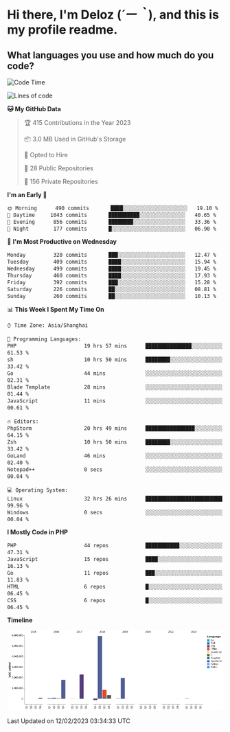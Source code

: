# **Hi there, I'm Deloz (*´ー｀*), and this is my profile readme.**
<!--  [![Profile views](https://gpvc.arturio.dev/dank-del)](https://github.com/dank-del) -->
## **What languages you use and how much do you code?**

<!--START_SECTION:waka-->
![Code Time](http://img.shields.io/badge/Code%20Time-813%20hrs%2058%20mins-blue)

![Lines of code](https://img.shields.io/badge/From%20Hello%20World%20I%27ve%20Written-13%20Million%20lines%20of%20code-blue)

**🐱 My GitHub Data** 

> 🏆 415 Contributions in the Year 2023
 > 
> 📦 3.0 MB Used in GitHub's Storage 
 > 
> 💼 Opted to Hire
 > 
> 📜 28 Public Repositories 
 > 
> 🔑 156 Private Repositories  
 > 
**I'm an Early 🐤** 

```text
🌞 Morning      490 commits       ████░░░░░░░░░░░░░░░░░░░░░   19.10 % 
🌆 Daytime     1043 commits       ██████████░░░░░░░░░░░░░░░   40.65 % 
🌃 Evening      856 commits       ████████░░░░░░░░░░░░░░░░░   33.36 % 
🌙 Night        177 commits       █░░░░░░░░░░░░░░░░░░░░░░░░   06.90 % 

```
📅 **I'm Most Productive on Wednesday** 

```text
Monday         320 commits       ███░░░░░░░░░░░░░░░░░░░░░░   12.47 % 
Tuesday        409 commits       ████░░░░░░░░░░░░░░░░░░░░░   15.94 % 
Wednesday      499 commits       ████░░░░░░░░░░░░░░░░░░░░░   19.45 % 
Thursday       460 commits       ████░░░░░░░░░░░░░░░░░░░░░   17.93 % 
Friday         392 commits       ███░░░░░░░░░░░░░░░░░░░░░░   15.28 % 
Saturday       226 commits       ██░░░░░░░░░░░░░░░░░░░░░░░   08.81 % 
Sunday         260 commits       ██░░░░░░░░░░░░░░░░░░░░░░░   10.13 % 

```


📊 **This Week I Spent My Time On** 

```text
⌚︎ Time Zone: Asia/Shanghai

💬 Programming Languages: 
PHP                      19 hrs 57 mins      ███████████████░░░░░░░░░░   61.53 % 
sh                       10 hrs 50 mins      ████████░░░░░░░░░░░░░░░░░   33.42 % 
Go                       44 mins             ░░░░░░░░░░░░░░░░░░░░░░░░░   02.31 % 
Blade Template           28 mins             ░░░░░░░░░░░░░░░░░░░░░░░░░   01.44 % 
JavaScript               11 mins             ░░░░░░░░░░░░░░░░░░░░░░░░░   00.61 % 

🔥 Editors: 
PhpStorm                 20 hrs 49 mins      ████████████████░░░░░░░░░   64.15 % 
Zsh                      10 hrs 50 mins      ████████░░░░░░░░░░░░░░░░░   33.42 % 
GoLand                   46 mins             ░░░░░░░░░░░░░░░░░░░░░░░░░   02.40 % 
Notepad++                0 secs              ░░░░░░░░░░░░░░░░░░░░░░░░░   00.04 % 

💻 Operating System: 
Linux                    32 hrs 26 mins      █████████████████████████   99.96 % 
Windows                  0 secs              ░░░░░░░░░░░░░░░░░░░░░░░░░   00.04 % 

```

**I Mostly Code in PHP** 

```text
PHP                      44 repos            ███████████░░░░░░░░░░░░░░   47.31 % 
JavaScript               15 repos            ████░░░░░░░░░░░░░░░░░░░░░   16.13 % 
Go                       11 repos            ███░░░░░░░░░░░░░░░░░░░░░░   11.83 % 
HTML                     6 repos             █░░░░░░░░░░░░░░░░░░░░░░░░   06.45 % 
CSS                      6 repos             █░░░░░░░░░░░░░░░░░░░░░░░░   06.45 % 

```


**Timeline**

![Chart not found](https://raw.githubusercontent.com/deloz/deloz/main/charts/bar_graph.png) 


 Last Updated on 12/02/2023 03:34:33 UTC
<!--END_SECTION:waka-->
